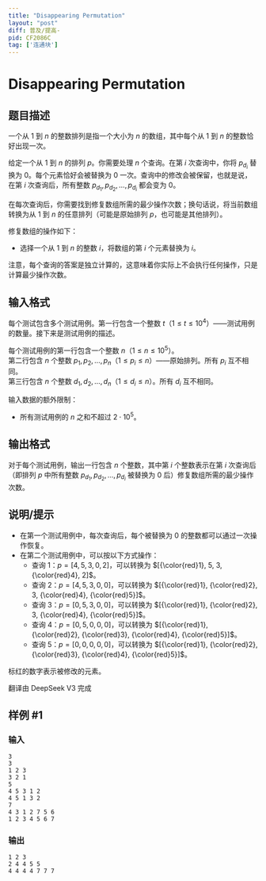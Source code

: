 ```yaml
---
title: "Disappearing Permutation"
layout: "post"
diff: 普及/提高-
pid: CF2086C
tag: ['连通块']
---
```


# Disappearing Permutation

## 题目描述

一个从 $1$ 到 $n$ 的整数排列是指一个大小为 $n$ 的数组，其中每个从 $1$ 到 $n$ 的整数恰好出现一次。

给定一个从 $1$ 到 $n$ 的排列 $p$。你需要处理 $n$ 个查询。在第 $i$ 次查询中，你将 $p_{d_i}$ 替换为 $0$。每个元素恰好会被替换为 $0$ 一次。查询中的修改会被保留，也就是说，在第 $i$ 次查询后，所有整数 $p_{d_1}, p_{d_2}, \dots, p_{d_i}$ 都会变为 $0$。

在每次查询后，你需要找到修复数组所需的最少操作次数；换句话说，将当前数组转换为从 $1$ 到 $n$ 的任意排列（可能是原始排列 $p$，也可能是其他排列）。

修复数组的操作如下：
- 选择一个从 $1$ 到 $n$ 的整数 $i$，将数组的第 $i$ 个元素替换为 $i$。

注意，每个查询的答案是独立计算的，这意味着你实际上不会执行任何操作，只是计算最少操作次数。

## 输入格式

每个测试包含多个测试用例。第一行包含一个整数 $t$（$1 \le t \le 10^{4}$）——测试用例的数量。接下来是测试用例的描述。

每个测试用例的第一行包含一个整数 $n$（$1 \le n \le 10^{5}$）。  
第二行包含 $n$ 个整数 $p_1, p_2, \dots, p_n$（$1 \le p_{i} \le n$）——原始排列。所有 $p_i$ 互不相同。  
第三行包含 $n$ 个整数 $d_1, d_2, \dots, d_n$（$1 \le d_{i} \le n$）。所有 $d_{i}$ 互不相同。  

输入数据的额外限制：
- 所有测试用例的 $n$ 之和不超过 $2 \cdot 10^{5}$。

## 输出格式

对于每个测试用例，输出一行包含 $n$ 个整数，其中第 $i$ 个整数表示在第 $i$ 次查询后（即排列 $p$ 中所有整数 $p_{d_1}, p_{d_2}, \dots, p_{d_i}$ 被替换为 $0$ 后）修复数组所需的最少操作次数。


## 说明/提示

- 在第一个测试用例中，每次查询后，每个被替换为 $0$ 的整数都可以通过一次操作恢复。
- 在第二个测试用例中，可以按以下方式操作：
  - 查询 $1$：$p = [4, 5, 3, 0, 2]$，可以转换为 $[{\color{red}1}, 5, 3, {\color{red}4}, 2]$。
  - 查询 $2$：$p = [4, 5, 3, 0, 0]$，可以转换为 $[{\color{red}1}, {\color{red}2}, 3, {\color{red}4}, {\color{red}5}]$。
  - 查询 $3$：$p = [0, 5, 3, 0, 0]$，可以转换为 $[{\color{red}1}, {\color{red}2}, 3, {\color{red}4}, {\color{red}5}]$。
  - 查询 $4$：$p = [0, 5, 0, 0, 0]$，可以转换为 $[{\color{red}1}, {\color{red}2}, {\color{red}3}, {\color{red}4}, {\color{red}5}]$。
  - 查询 $5$：$p = [0, 0, 0, 0, 0]$，可以转换为 $[{\color{red}1}, {\color{red}2}, {\color{red}3}, {\color{red}4}, {\color{red}5}]$。

标红的数字表示被修改的元素。

翻译由 DeepSeek V3 完成

## 样例 #1

### 输入

```
3
3
1 2 3
3 2 1
5
4 5 3 1 2
4 5 1 3 2
7
4 3 1 2 7 5 6
1 2 3 4 5 6 7
```

### 输出

```
1 2 3 
2 4 4 5 5 
4 4 4 4 7 7 7
```

